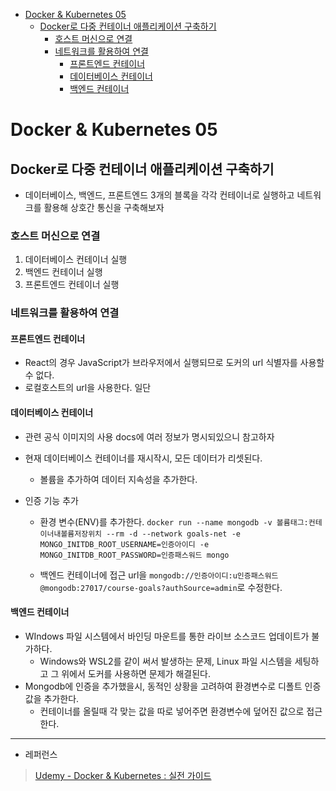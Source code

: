 - [Docker \& Kubernetes 05](#docker--kubernetes-05)
  - [Docker로 다중 컨테이너 애플리케이션 구축하기](#docker로-다중-컨테이너-애플리케이션-구축하기)
    - [호스트 머신으로 연결](#호스트-머신으로-연결)
    - [네트워크를 활용하여 연결](#네트워크를-활용하여-연결)
      - [프론트엔드 컨테이너](#프론트엔드-컨테이너)
      - [데이터베이스 컨테이너](#데이터베이스-컨테이너)
      - [백엔드 컨테이너](#백엔드-컨테이너)

# Docker & Kubernetes 05

## Docker로 다중 컨테이너 애플리케이션 구축하기

- 데이터베이스, 백엔드, 프론트엔드 3개의 블록을 각각 컨테이너로 실행하고 네트워크를 활용해 상호간 통신을 구축해보자

### 호스트 머신으로 연결

1. 데이터베이스 컨테이너 실행
2. 백엔드 컨테이너 실행
3. 프론트엔드 컨테이너 실행

### 네트워크를 활용하여 연결

#### 프론트엔드 컨테이너

- React의 경우 JavaScript가 브라우저에서 실행되므로 도커의 url 식별자를 사용할 수 없다.
- 로컬호스트의 url을 사용한다. 일단

#### 데이터베이스 컨테이너

- 관련 공식 이미지의 사용 docs에 여러 정보가 명시되있으니 참고하자

- 현재 데이터베이스 컨테이너를 재시작시, 모든 데이터가 리셋된다.
  
  - 볼륨을 추가하여 데이터 지속성을 추가한다.

- 인증 기능 추가
  
  - 환경 변수(ENV)를 추가한다.
    `docker run --name mongodb -v 볼륨태그:컨테이너내볼륨저장위치 --rm -d --network goals-net -e MONGO_INITDB_ROOT_USERNAME=인증아이디 -e MONGO_INITDB_ROOT_PASSWORD=인증패스워드 mongo`
  
  - 백엔드 컨테이너에 접근 url을 `mongodb://인증아이디:u인증패스워드@mongodb:27017/course-goals?authSource=admin`로 수정한다.

#### 백엔드 컨테이너

- WIndows 파일 시스템에서 바인딩 마운트를 통한 라이브 소스코드 업데이트가 불가하다.
  - Windows와 WSL2를 같이 써서 발생하는 문제, Linux 파일 시스템을 세팅하고 그 위에서 도커를 사용하면 문제가 해결된다.
- Mongodb에 인증을 추가했을시, 동적인 상황을 고려하여 환경변수로 디폴트 인증 값을 추가한다.
  - 컨테이너를 올릴때 각 맞는 값을 따로 넣어주면 환경변수에 덮어진 값으로 접근한다.

---

- 레퍼런스

> [Udemy - Docker & Kubernetes : 실전 가이드](https://www.udemy.com/course/docker-kubernetes-2022/)
